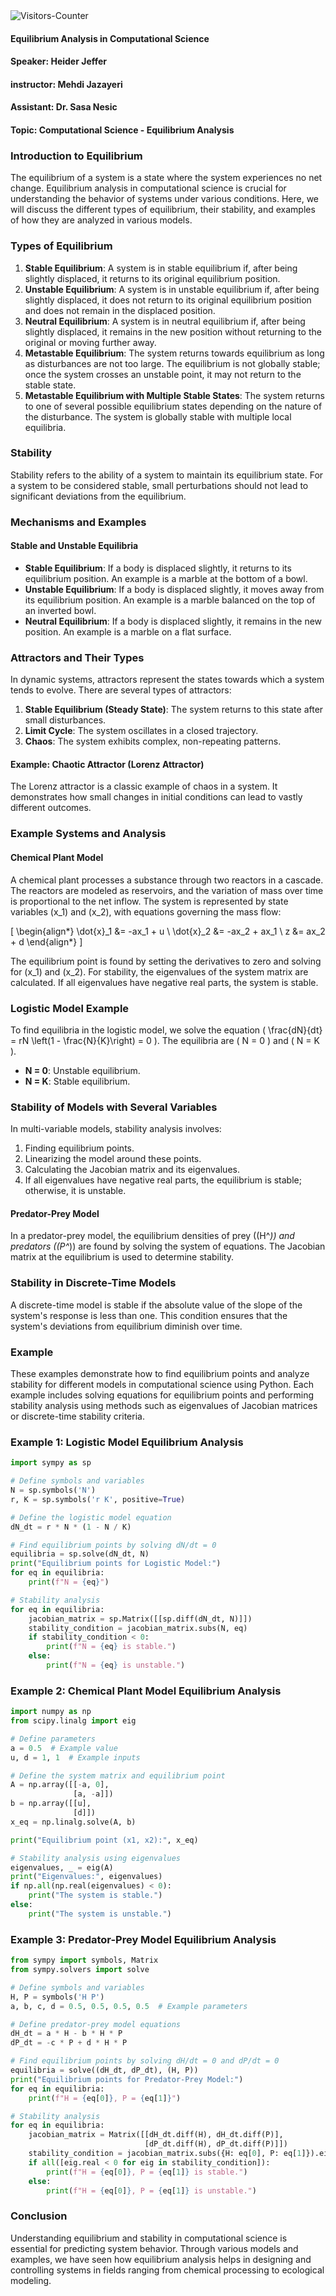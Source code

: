 <body>
<img src = "https://github-vistors-counter.onrender.com/github?username=https://github.com/HeiderJeffer/MSc.-ETH-Zurich-and-USI-Equilibrium-Analysis-in-Computational-Science" alt = "Visitors-Counter"/>
</body>

#### Equilibrium Analysis in Computational Science
#### Speaker: Heider Jeffer
#### instructor: Mehdi Jazayeri 
#### Assistant: Dr. Sasa Nesic
#### Topic: Computational Science - Equilibrium Analysis

### Introduction to Equilibrium
The equilibrium of a system is a state where the system experiences no net change. Equilibrium analysis in computational science is crucial for understanding the behavior of systems under various conditions. Here, we will discuss the different types of equilibrium, their stability, and examples of how they are analyzed in various models.

### Types of Equilibrium
1. **Stable Equilibrium**: A system is in stable equilibrium if, after being slightly displaced, it returns to its original equilibrium position.
2. **Unstable Equilibrium**: A system is in unstable equilibrium if, after being slightly displaced, it does not return to its original equilibrium position and does not remain in the displaced position.
3. **Neutral Equilibrium**: A system is in neutral equilibrium if, after being slightly displaced, it remains in the new position without returning to the original or moving further away.
4. **Metastable Equilibrium**: The system returns towards equilibrium as long as disturbances are not too large. The equilibrium is not globally stable; once the system crosses an unstable point, it may not return to the stable state.
5. **Metastable Equilibrium with Multiple Stable States**: The system returns to one of several possible equilibrium states depending on the nature of the disturbance. The system is globally stable with multiple local equilibria.

### Stability
Stability refers to the ability of a system to maintain its equilibrium state. For a system to be considered stable, small perturbations should not lead to significant deviations from the equilibrium.

### Mechanisms and Examples
#### Stable and Unstable Equilibria
- **Stable Equilibrium**: If a body is displaced slightly, it returns to its equilibrium position. An example is a marble at the bottom of a bowl.
- **Unstable Equilibrium**: If a body is displaced slightly, it moves away from its equilibrium position. An example is a marble balanced on the top of an inverted bowl.
- **Neutral Equilibrium**: If a body is displaced slightly, it remains in the new position. An example is a marble on a flat surface.

### Attractors and Their Types
In dynamic systems, attractors represent the states towards which a system tends to evolve. There are several types of attractors:
1. **Stable Equilibrium (Steady State)**: The system returns to this state after small disturbances.
2. **Limit Cycle**: The system oscillates in a closed trajectory.
3. **Chaos**: The system exhibits complex, non-repeating patterns.

#### Example: Chaotic Attractor (Lorenz Attractor)
The Lorenz attractor is a classic example of chaos in a system. It demonstrates how small changes in initial conditions can lead to vastly different outcomes.

### Example Systems and Analysis
#### Chemical Plant Model
A chemical plant processes a substance through two reactors in a cascade. The reactors are modeled as reservoirs, and the variation of mass over time is proportional to the net inflow. The system is represented by state variables \(x_1\) and \(x_2\), with equations governing the mass flow:

\[
\begin{align*}
\dot{x}_1 &= -ax_1 + u \\
\dot{x}_2 &= -ax_2 + ax_1 \\
z &= ax_2 + d
\end{align*}
\]

The equilibrium point is found by setting the derivatives to zero and solving for \(x_1\) and \(x_2\). For stability, the eigenvalues of the system matrix are calculated. If all eigenvalues have negative real parts, the system is stable.

### Logistic Model Example
To find equilibria in the logistic model, we solve the equation \( \frac{dN}{dt} = rN \left(1 - \frac{N}{K}\right) = 0 \). The equilibria are \( N = 0 \) and \( N = K \).

- **N = 0**: Unstable equilibrium.
- **N = K**: Stable equilibrium.

### Stability of Models with Several Variables
In multi-variable models, stability analysis involves:
1. Finding equilibrium points.
2. Linearizing the model around these points.
3. Calculating the Jacobian matrix and its eigenvalues.
4. If all eigenvalues have negative real parts, the equilibrium is stable; otherwise, it is unstable.

#### Predator-Prey Model
In a predator-prey model, the equilibrium densities of prey (\(H^*\)) and predators (\(P^*\)) are found by solving the system of equations. The Jacobian matrix at the equilibrium is used to determine stability.

### Stability in Discrete-Time Models
A discrete-time model is stable if the absolute value of the slope of the system's response is less than one. This condition ensures that the system's deviations from equilibrium diminish over time.

### Example

These examples demonstrate how to find equilibrium points and analyze stability for different models in computational science using Python. Each example includes solving equations for equilibrium points and performing stability analysis using methods such as eigenvalues of Jacobian matrices or discrete-time stability criteria.

### Example 1: Logistic Model Equilibrium Analysis

```python
import sympy as sp

# Define symbols and variables
N = sp.symbols('N')
r, K = sp.symbols('r K', positive=True)

# Define the logistic model equation
dN_dt = r * N * (1 - N / K)

# Find equilibrium points by solving dN/dt = 0
equilibria = sp.solve(dN_dt, N)
print("Equilibrium points for Logistic Model:")
for eq in equilibria:
    print(f"N = {eq}")

# Stability analysis
for eq in equilibria:
    jacobian_matrix = sp.Matrix([[sp.diff(dN_dt, N)]])
    stability_condition = jacobian_matrix.subs(N, eq)
    if stability_condition < 0:
        print(f"N = {eq} is stable.")
    else:
        print(f"N = {eq} is unstable.")
```

### Example 2: Chemical Plant Model Equilibrium Analysis

```python
import numpy as np
from scipy.linalg import eig

# Define parameters
a = 0.5  # Example value
u, d = 1, 1  # Example inputs

# Define the system matrix and equilibrium point
A = np.array([[-a, 0],
              [a, -a]])
b = np.array([[u],
              [d]])
x_eq = np.linalg.solve(A, b)

print("Equilibrium point (x1, x2):", x_eq)

# Stability analysis using eigenvalues
eigenvalues, _ = eig(A)
print("Eigenvalues:", eigenvalues)
if np.all(np.real(eigenvalues) < 0):
    print("The system is stable.")
else:
    print("The system is unstable.")
```

### Example 3: Predator-Prey Model Equilibrium Analysis

```python
from sympy import symbols, Matrix
from sympy.solvers import solve

# Define symbols and variables
H, P = symbols('H P')
a, b, c, d = 0.5, 0.5, 0.5, 0.5  # Example parameters

# Define predator-prey model equations
dH_dt = a * H - b * H * P
dP_dt = -c * P + d * H * P

# Find equilibrium points by solving dH/dt = 0 and dP/dt = 0
equilibria = solve((dH_dt, dP_dt), (H, P))
print("Equilibrium points for Predator-Prey Model:")
for eq in equilibria:
    print(f"H = {eq[0]}, P = {eq[1]}")

# Stability analysis
for eq in equilibria:
    jacobian_matrix = Matrix([[dH_dt.diff(H), dH_dt.diff(P)],
                              [dP_dt.diff(H), dP_dt.diff(P)]])
    stability_condition = jacobian_matrix.subs({H: eq[0], P: eq[1]}).eigenvals()
    if all([eig.real < 0 for eig in stability_condition]):
        print(f"H = {eq[0]}, P = {eq[1]} is stable.")
    else:
        print(f"H = {eq[0]}, P = {eq[1]} is unstable.")
```



### Conclusion
Understanding equilibrium and stability in computational science is essential for predicting system behavior. Through various models and examples, we have seen how equilibrium analysis helps in designing and controlling systems in fields ranging from chemical processing to ecological modeling.
